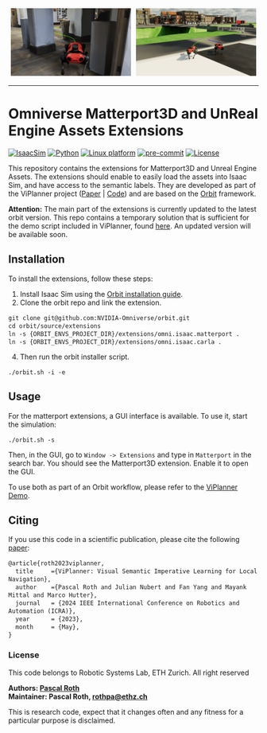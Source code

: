 <div style="display: flex;">
    <img src="docs/example_matterport.png" alt="Matterport Mesh" style="width: 48%; padding: 5px;">
    <img src="docs/example_carla.png" alt="Unreal Engine / Carla Mesh" style="width: 48%; padding: 5px;">
</div>

---

# Omniverse Matterport3D and UnReal Engine Assets Extensions

[![IsaacSim](https://img.shields.io/badge/IsaacSim-2023.1.0--hotfix.1-silver.svg)](https://docs.omniverse.nvidia.com/isaacsim/latest/overview.html)
[![Python](https://img.shields.io/badge/python-3.10-blue.svg)](https://docs.python.org/3/whatsnew/3.10.html)
[![Linux platform](https://img.shields.io/badge/platform-linux--64-orange.svg)](https://releases.ubuntu.com/20.04/)
[![pre-commit](https://img.shields.io/badge/pre--commit-enabled-brightgreen?logo=pre-commit&logoColor=white)](https://pre-commit.com/)
[![License](https://img.shields.io/badge/license-BSD--3-yellow.svg)](https://opensource.org/licenses/BSD-3-Clause)

This repository contains the extensions for Matterport3D and Unreal Engine Assets.
The extensions should enable to easily load the assets into Isaac Sim, and have access to the semantic labels.
They are developed as part of the ViPlanner project ([Paper](https://arxiv.org/abs/2310.00982) | [Code](https://github.com/leggedrobotics/viplanner))
and are based on the [Orbit](https://isaac-orbit.github.io/) framework.

**Attention:** 
The main part of the extensions is currently updated to the latest orbit version.
This repo contains a temporary solution that is sufficient for the demo script included in ViPlanner, found [here](https://github.com/leggedrobotics/viplanner/tree/main/omniverse).
An updated version will be available soon.


## Installation

To install the extensions, follow these steps:

1. Install Isaac Sim using the [Orbit installation guide](https://isaac-orbit.github.io/orbit/source/setup/installation.html).
2. Clone the orbit repo and link the extension.

```
git clone git@github.com:NVIDIA-Omniverse/orbit.git
cd orbit/source/extensions
ln -s {ORBIT_ENVS_PROJECT_DIR}/extensions/omni.isaac.matterport .
ln -s {ORBIT_ENVS_PROJECT_DIR}/extensions/omni.isaac.carla .
```

4. Then run the orbit installer script.

```
./orbit.sh -i -e
```

## Usage

For the matterport extensions, a GUI interface is available. To use it, start the simulation:

```
./orbit.sh -s
```

Then, in the GUI, go to `Window -> Extensions` and type in `Matterport` in the search bar. You should see the Matterport3D extension. 
Enable it to open the GUI.

To use both as part of an Orbit workflow, please refer to the [ViPlanner Demo](https://github.com/leggedrobotics/viplanner/tree/main/omniverse).


## <a name="CitingViPlanner"></a>Citing

If you use this code in a scientific publication, please cite the following [paper](https://arxiv.org/abs/2310.00982):
```
@article{roth2023viplanner,
  title     ={ViPlanner: Visual Semantic Imperative Learning for Local Navigation},
  author    ={Pascal Roth and Julian Nubert and Fan Yang and Mayank Mittal and Marco Hutter},
  journal   = {2024 IEEE International Conference on Robotics and Automation (ICRA)},
  year      = {2023},
  month     = {May},
}
```

### License

This code belongs to Robotic Systems Lab, ETH Zurich.
All right reserved

**Authors: [Pascal Roth](https://github.com/pascal-roth)<br />
Maintainer: Pascal Roth, rothpa@ethz.ch**

This is research code, expect that it changes often and any fitness for a particular purpose is disclaimed.